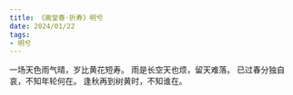 ```yaml
---
title: 《画堂春·折寿》明兮
date: 2024/01/22
tags:
- 明兮
---
```

一场天色雨气晴，岁比黄花短寿。
雨是长空天也烦，留天难落。
已过春分独自哀，不知年轮何在。
逢秋再到树黄时，不知谁在。
